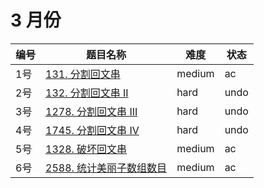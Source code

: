 # 3 月份

**编号**|**题目名称**|**难度**|**状态**
--------|------------|--------|--------
1号|[131. 分割回文串](./第1题%20131.%20分割回文串)|medium|ac
2号|[132. 分割回文串 II](./第2题%20132.%20分割回文串%20II)|hard|undo
3号|[1278. 分割回文串 III](./第3题%201278.%20分割回文串%20III)|hard|undo
4号|[1745. 分割回文串 IV](./第4题%201745.%20分割回文串%20IV)|hard|undo
5号|[1328. 破坏回文串](./第5题%201328.%20破坏回文串)|medium|ac
6号|[2588. 统计美丽子数组数目](./第6题%202588.%20统计美丽子数组数目)|medium|ac
